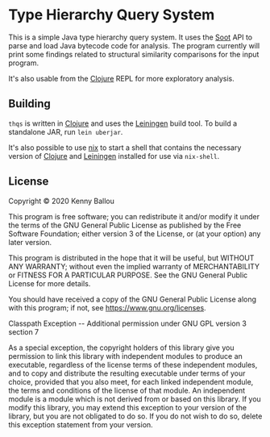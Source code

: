 # Type Hierarchy Query System  #

This is a simple Java type hierarchy query system.  It uses the
[Soot][soot-oss] API to parse and load Java bytecode code for analysis.  The
program currently will print some findings related to structural similarity
comparisons for the input program.

It's also usable from the [Clojure][clojure] REPL for more exploratory
analysis.

## Building ##

`thqs` is written in [Clojure][clojure] and uses the [Leiningen][lein] build
tool.  To build a standalone JAR, run `lein uberjar`.

It's also possible to use [nix][nix] to start a shell that contains the
necessary version of [Clojure][clojure] and [Leiningen][lein] installed for use
via `nix-shell`.

## License ##

Copyright © 2020 Kenny Ballou

This program is free software; you can redistribute it and/or modify it under
the terms of the GNU General Public License as published by the Free Software
Foundation; either version 3 of the License, or (at your option) any later
version.

This program is distributed in the hope that it will be useful, but WITHOUT ANY
WARRANTY; without even the implied warranty of MERCHANTABILITY or FITNESS FOR A
PARTICULAR PURPOSE. See the GNU General Public License for more details.

You should have received a copy of the GNU General Public License along with
this program; if not, see <https://www.gnu.org/licenses>.

Classpath Exception -- Additional permission under GNU GPL version 3 section 7

As a special exception, the copyright holders of this library give you
permission to link this library with independent modules to produce an
executable, regardless of the license terms of these independent modules, and
to copy and distribute the resulting executable under terms of your choice,
provided that you also meet, for each linked independent module, the terms and
conditions of the license of that module. An independent module is a module
which is not derived from or based on this library. If you modify this library,
you may extend this exception to your version of the library, but you are not
obligated to do so. If you do not wish to do so, delete this exception
statement from your version.

[soot-oss]: https://soot-oss.github.io/soot/

[clojure]: https://clojure.org/

[lein]: https://leiningen.org/

[nix]: https://nixos.wiki/wiki/Nix

[orgmode]: https://orgmode.org/
